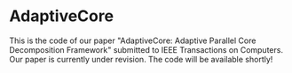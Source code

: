 # AdaptiveCore
This is the code of our paper "AdaptiveCore: Adaptive Parallel Core Decomposition Framework" submitted to IEEE Transactions on Computers.
Our paper is currently under revision.
The code will be available shortly!
